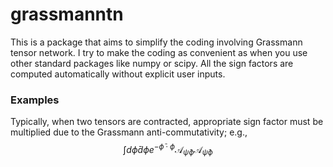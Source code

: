 # grassmanntn
This is a package that aims to simplify the coding involving Grassmann tensor network.
I try to make the coding as convenient as when you use other standard packages like numpy or scipy.
All the sign factors are computed automatically without explicit user inputs.

### Examples
Typically, when two tensors are contracted, appropriate sign factor must be multiplied due to the Grassmann anti-commutativity; e.g.,
$$\int d\bar\phi d\phi e^{-\bar\phi\cdot\phi} {\mathcal{A}_{\bar\psi\phi}}{\mathcal{A}_{\bar\psi\phi}}$$
